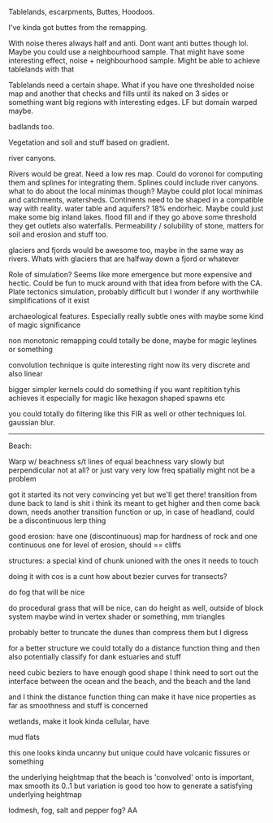 Tablelands, escarpments, Buttes, Hoodoos.

I've kinda got buttes from the remapping.

With noise theres always half and anti.
Dont want anti buttes though lol. Maybe you could use a neighbourhood sample. That might have some interesting effect, noise + neighbourhood sample.
Might be able to achieve tablelands with that


Tablelands need a certain shape. What if you have one thresholded noise map and another that checks and fills until its naked on 3 sides or something
want big regions with interesting edges. LF but domain warped maybe.


badlands too.

Vegetation and soil and stuff based on gradient.

river canyons.





Rivers would be great. Need a low res map. Could do voronoi for computing them and splines for integrating them. Splines could include river canyons.
what to do about the local minimas though? Maybe could plot local minimas and catchments, watersheds. Continents need to be shaped in a compatible way with reality.
water table and aquifers?
18% endorheic. Maybe could just make some big inland lakes. flood fill and if they go above some threshold they get outlets
also waterfalls.
Permeability / solubility of stone, matters for soil and erosion and stuff too.

glaciers and fjords would be awesome too, maybe in the same way as rivers. Whats with glaciers that are halfway down a fjord or whatever





Role of simulation? Seems like more emergence but more expensive and hectic. Could be fun to muck around with that idea from before with the CA.
Plate tectonics simulation, probably difficult but I wonder if any worthwhile simplifications of it exist







archaeological features. Especially really subtle ones with maybe some kind of magic significance


non monotonic remapping could totally be done, maybe for magic leylines or something

convolution technique is quite interesting
right now its very discrete and also linear

bigger simpler kernels could do something
if you want repitition tyhis achieves it especially for magic like hexagon shaped spawns etc

you could totally do filtering like this FIR as well or other techniques lol. gaussian blur.

-------

Beach:

Warp w/ beachness s/t lines of equal beachness vary slowly but perpendicular not at all?
or just vary very low freq spatially might not be a problem

got it started its not very convincing yet but we'll get there!
transition from dune back to land is shit
i think its meant to get higher and then come back down, needs another transition function
or up, in case of headland, could be a discontinuous lerp thing


good erosion: have one (discontinuous) map for hardness of rock and one continuous one for level of erosion, should == cliffs

structures: a special kind of chunk unioned with the ones it needs to touch

doing it with cos is a cunt
how about bezier curves for transects?


do fog that will be nice

do procedural grass that will be nice, can do height as well, outside of block system
maybe wind in vertex shader or something, mm triangles


probably better to truncate the dunes than compress them but I digress

for a better structure we could totally do a distance function thing and then also potentially classify for dank estuaries and stuff


need cubic beziers to have enough good shape I think
need to sort out the interface between the ocean and the beach, and the beach and the land

and I think the distance function thing can make it have nice properties as far as smoothness and stuff is concerned




wetlands, make it look kinda cellular, have 

mud flats

this one looks kinda uncanny but unique
could have volcanic fissures or something


the underlying heightmap that the beach is 'convolved' onto is important, max smooth its 0..1 but variation is good too
how to generate a satisfying underlying heightmap

lodmesh, fog, salt and pepper fog?
AA